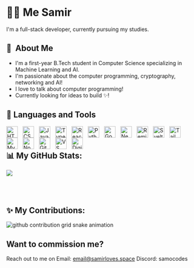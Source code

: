 

# 🏄‍♂️ Me Samir
I'm a full-stack developer, currently pursuing my studies.

## :space_invader: &nbsp;About Me
- I'm a first-year B.Tech student in Computer Science specializing in Machine Learning and AI.
- I'm passionate about the computer programming, cryptography, networking and AI!
- I love to talk about computer programming!
- Currently looking for ideas to build ✨!

## 🧰 Languages and Tools

<img align="left" alt="HTML" width="30px" style="padding-right:10px;" src="https://cdn.jsdelivr.net/gh/devicons/devicon/icons/html5/html5-plain.svg" />
<img align="left" alt="CSS" width="30px" style="padding-right:10px;" src="https://cdn.jsdelivr.net/gh/devicons/devicon/icons/css3/css3-plain.svg" />
<img align="left" alt="JavaScript" width="30px" style="padding-right:10px;" src="https://cdn.jsdelivr.net/gh/devicons/devicon/icons/javascript/javascript-plain.svg" />
<img align="left" alt="TypeScript" width="30px" style="padding-right:10px;" src="https://cdn.jsdelivr.net/gh/devicons/devicon/icons/typescript/typescript-original.svg" />
<img align="left" alt="React" width="30px" style="padding-right:10px;" src="https://cdn.jsdelivr.net/gh/devicons/devicon/icons/react/react-original.svg" />
<img align="left" alt="Python" width="30px" style="padding-right:10px;" src="https://cdn.simpleicons.org/python/3776AB" />
<img align="left" alt="Go" width="30px" style="padding-right:10px;" src="https://cdn.jsdelivr.net/gh/devicons/devicon/icons/go/go-original-wordmark.svg" />
<img align="left" alt="Next" width="30px" style="padding-right:10px;" src="https://cdn.simpleicons.org/next.js/fff" />
<img align="left" alt="Remix" width="30px" style="padding-right:10px;" src="https://cdn.simpleicons.org/remix/fff" />
<img align="left" alt="Svelte" width="30px" style="padding-right:10px;" src="https://cdn.jsdelivr.net/gh/devicons/devicon/icons/svelte/svelte-original.svg" />
<img align="left" alt="Tailwind" width="30px" style="padding-right:10px;" src="https://cdn.simpleicons.org/tailwindcss/06B6D4" />      
<img align="left" alt="MySQL" width="30px" style="padding-right:10px;" src="https://cdn.jsdelivr.net/gh/devicons/devicon/icons/mysql/mysql-original.svg" />      
<img align="left" alt="NodeJS" width="30px" style="padding-right:10px;" src="https://cdn.jsdelivr.net/gh/devicons/devicon/icons/nodejs/nodejs-original.svg" />
<img align="left" alt="Github" width="30px" style="padding-right:10px;" src="https://cdn.simpleicons.org/github/fff" />
<img align="left" alt="VS Code" width="30px" style="padding-right:10px;" src="https://cdn.simpleicons.org/visualstudiocode/007ACC" />
<img align="left" alt="Digital Ocean" width="30px" style="padding-right:10px;" src="https://cdn.simpleicons.org/digitalocean" />

<br>
<br>

## 📊 My GitHub Stats:
![](https://github-readme-stats.vercel.app/api?username=samocodes&show_icons=true&hide_border=false&title_color=ff652f&icon_color=FFE400&bg_color=09131B&text_color=ffffff&border_color=0c1a25)

<br/>
<br>


## ✨ My Contributions:
<picture>
  <source media="(prefers-color-scheme: dark)" srcset="https://raw.githubusercontent.com/samocodes/samocodes/snake/snake-dark.svg">
  <source media="(prefers-color-scheme: light)" srcset="https://raw.githubusercontent.com/samocodes/samocodes/snake/snake.svg">
  <img alt="github contribution grid snake animation" src="https://raw.githubusercontent.com/samocodes/samocodes/snake/snake.svg">
</picture>

## Want to commission me?
Reach out to me on 
Email: email@samirloves.space
Discord: samocodes
